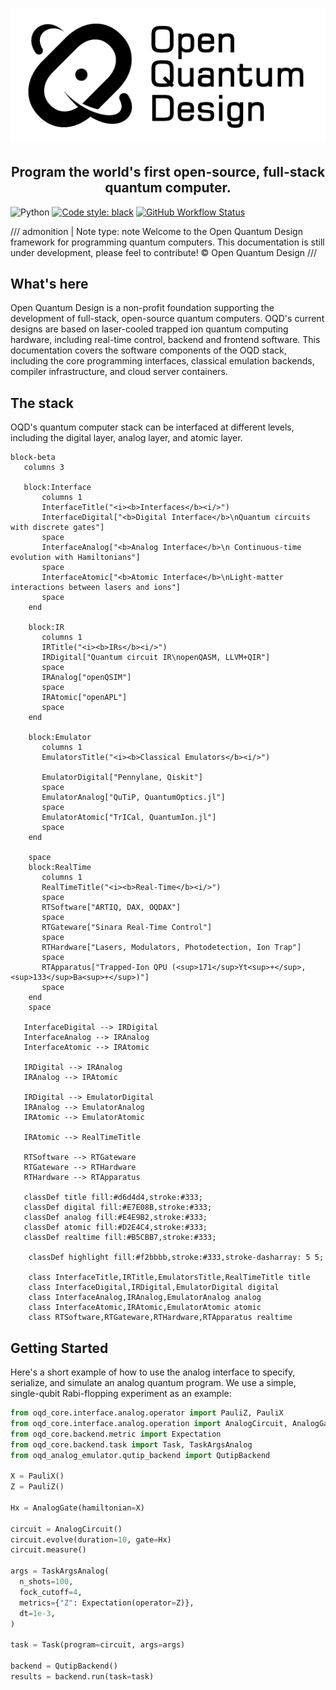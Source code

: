 # ![Open Quantum Design](./img/oqd-logo-text.png)

<div align="center">
    <h2 align="center">
        Program the world's first open-source, full-stack quantum computer.
    </h2>
</div>

![Python](https://img.shields.io/badge/Python-3.10_|_3.11_|_3.12-blue)
[![Code style: black](https://img.shields.io/badge/code%20style-black-000000.svg)](https://github.com/ambv/black)
[![GitHub Workflow Status](https://img.shields.io/badge/build-passing-brightgreen)](https://github.com/ki3-qbt/graph-compiler/actions)

<!-- prettier-ignore -->
/// admonition | Note
    type: note
Welcome to the Open Quantum Design framework for programming quantum computers.
This documentation is still under development, please feel to contribute! © Open Quantum Design
///

## What's here
Open Quantum Design is a non-profit foundation supporting the development of full-stack, open-source quantum computers.
OQD's current designs are based on laser-cooled trapped ion quantum computing hardware, including real-time control, backend and frontend software.
This documentation covers the software components of the OQD stack, including the core programming interfaces,
classical emulation backends, compiler infrastructure, and cloud server containers.

## The stack
OQD's quantum computer stack can be interfaced at different levels, including the digital layer, analog layer, and atomic layer.
```mermaid
block-beta
   columns 3
   
   block:Interface
       columns 1
       InterfaceTitle("<i><b>Interfaces</b><i/>")
       InterfaceDigital["<b>Digital Interface</b>\nQuantum circuits with discrete gates"] 
       space
       InterfaceAnalog["<b>Analog Interface</b>\n Continuous-time evolution with Hamiltonians"] 
       space
       InterfaceAtomic["<b>Atomic Interface</b>\nLight-matter interactions between lasers and ions"]
       space
    end
    
    block:IR
       columns 1
       IRTitle("<i><b>IRs</b><i/>")
       IRDigital["Quantum circuit IR\nopenQASM, LLVM+QIR"] 
       space
       IRAnalog["openQSIM"]
       space
       IRAtomic["openAPL"]
       space
    end
    
    block:Emulator
       columns 1
       EmulatorsTitle("<i><b>Classical Emulators</b><i/>")
       
       EmulatorDigital["Pennylane, Qiskit"] 
       space
       EmulatorAnalog["QuTiP, QuantumOptics.jl"]
       space
       EmulatorAtomic["TrICal, QuantumIon.jl"]
       space
    end
    
    space
    block:RealTime
       columns 1
       RealTimeTitle("<i><b>Real-Time</b><i/>")
       space
       RTSoftware["ARTIQ, DAX, OQDAX"] 
       space
       RTGateware["Sinara Real-Time Control"]
       space
       RTHardware["Lasers, Modulators, Photodetection, Ion Trap"]
       space
       RTApparatus["Trapped-Ion QPU (<sup>171</sup>Yt<sup>+</sup>, <sup>133</sup>Ba<sup>+</sup>)"]
       space
    end
    space
    
   InterfaceDigital --> IRDigital
   InterfaceAnalog --> IRAnalog
   InterfaceAtomic --> IRAtomic
   
   IRDigital --> IRAnalog
   IRAnalog --> IRAtomic
   
   IRDigital --> EmulatorDigital
   IRAnalog --> EmulatorAnalog
   IRAtomic --> EmulatorAtomic
   
   IRAtomic --> RealTimeTitle
   
   RTSoftware --> RTGateware
   RTGateware --> RTHardware
   RTHardware --> RTApparatus
   
   classDef title fill:#d6d4d4,stroke:#333;
   classDef digital fill:#E7E08B,stroke:#333;
   classDef analog fill:#E4E9B2,stroke:#333;
   classDef atomic fill:#D2E4C4,stroke:#333;
   classDef realtime fill:#B5CBB7,stroke:#333;

    classDef highlight fill:#f2bbbb,stroke:#333,stroke-dasharray: 5 5;

    class InterfaceTitle,IRTitle,EmulatorsTitle,RealTimeTitle title
    class InterfaceDigital,IRDigital,EmulatorDigital digital
    class InterfaceAnalog,IRAnalog,EmulatorAnalog analog
    class InterfaceAtomic,IRAtomic,EmulatorAtomic atomic
    class RTSoftware,RTGateware,RTHardware,RTApparatus realtime
```

## Getting Started <a name="Getting Started"></a>
Here's a short example of how to use the analog interface to specify, serialize, and simulate an analog quantum program. 
We use a simple, single-qubit Rabi-flopping experiment as an example:
```python
from oqd_core.interface.analog.operator import PauliZ, PauliX
from oqd_core.interface.analog.operation import AnalogCircuit, AnalogGate
from oqd_core.backend.metric import Expectation
from oqd_core.backend.task import Task, TaskArgsAnalog
from oqd_analog_emulator.qutip_backend import QutipBackend

X = PauliX()
Z = PauliZ()

Hx = AnalogGate(hamiltonian=X)

circuit = AnalogCircuit()
circuit.evolve(duration=10, gate=Hx)
circuit.measure()

args = TaskArgsAnalog(
  n_shots=100,
  fock_cutoff=4,
  metrics={"Z": Expectation(operator=Z)},
  dt=1e-3,
)

task = Task(program=circuit, args=args)

backend = QutipBackend()
results = backend.run(task=task)
```
